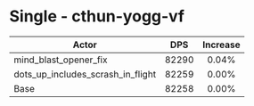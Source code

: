 # Single - cthun-yogg-vf
| Actor | DPS | Increase |
|---|:---:|:---:|
|mind_blast_opener_fix|82290|0.04%|
|dots_up_includes_scrash_in_flight|82259|0.00%|
|Base|82258|0.00%|
